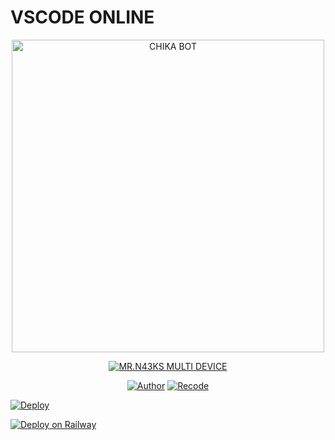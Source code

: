 # VSCODE ONLINE
<p align="center">
<img src="https://k.top4top.io/p_180036row0.jpg" alt="CHIKA BOT" width="500"/>


</p>
<p align="center">
<a href="#"><img title="MR.N43KS MULTI DEVICE" src="https://img.shields.io/badge/MR-N43KS%20MULTI%20DEVICE-green?colorA=%23ff0000&colorB=%23017e40&style=for-the-badge"></a>
</p>
<p align="center">
<a href="https://github.com/MR-N43KS"><img title="Author" src="https://img.shields.io/badge/Author-MR.N43KS-red.svg?style=for-the-badge&logo=github"></a>
<a href="https://github.com/MR-N43KS/vscode"><img title="Recode" src="https://img.shields.io/badge/Recode-TEMAN:)-red.svg?style=for-the-badge&logo=github"></a>
</p>

[![Deploy](https://www.herokucdn.com/deploy/button.svg)](https://github.com/MR-N43KS/vscode)

[![Deploy on Railway](https://railway.app/button.svg)](https://railway.app/new/template?template=https://github.com/MR-N43KS/vscode)
